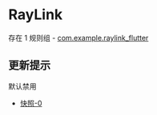 # RayLink

存在 1 规则组 - [com.example.raylink_flutter](/src/apps/com.example.raylink_flutter.ts)

## 更新提示

默认禁用

- [快照-0](https://i.gkd.li/import/13659530)
